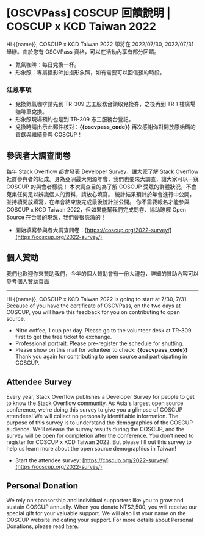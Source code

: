 # [OSCVPass] COSCUP 回饋說明 | COSCUP x KCD Taiwan 2022

Hi {{name}},
COSCUP x KCD Taiwan 2022 即將在 2022/07/30, 2022/07/31 舉辦。由於您有 OSCVPass 資格，可以在活動內享有部分回饋。

- 氮氣咖啡：每日兌換一杯。
- 形象照：專屬攝影師拍攝形象照，如有需要可以回信預約時段。

### 注意事項

- 兌換氮氣咖啡請先到 TR-309 志工服務台領取兌換券，之後再到 TR 1 樓廣場咖啡車兌換。
- 形象照現場預約也是到 TR-309 志工服務台登記。
- 兌換時請出示此郵件核對：**{{oscvpass\_code}}**
再次感謝你對開放原始碼的貢獻與繼續參與 COSCUP！

## 參與者大調查問卷

每年 Stack Overflow 都會發表 Developer Survey，讓大家了解 Stack Overflow 社群參與者的組成。身為亞洲最大開源年會，我們也要來大調查，讓大家可以一窺 COSCUP 的與會者樣貌！ 本次調查目的為了解 COSCUP 受眾的群體狀況，不會蒐集任何足以辨識個人的資料，請放心填寫。
統計結果預計於年會進行中公開，並持續開放填寫，在年會結束後完成最後統計並公開。 你不需要報名才能參與 COSCUP x KCD Taiwan 2022，但如果能幫我們完成問卷、協助瞭解 Open Source 在台灣的現況，我們會很感激的！

- 開始填寫參與者大調查問卷：[https://coscup.org/2022-survey/](https://coscup.org/2022-survey/)

## 個人贊助

我們也歡迎你來贊助我們，今年的個人贊助會有一份大禮包，詳細的贊助內容可以參考[個人贊助頁面](https://ocf.neticrm.tw/civicrm/contribute/transact?reset=1&id=51)

----
Hi {{name}},
COSCUP x KCD Taiwan 2022 is going to start at 7/30, 7/31.
Because of you have the certificate of OSCVPass, on the two days at COSCUP, you will have this feedback for you on contributing to open source.

- Nitro coffee, 1 cup per day. Please go to the volunteer desk at TR-309 first to get the free ticket to exchange.
- Professional portrait. Please pre-register the schedule for shutting.
- Please show on this mail for volunteer to check: **{{oscvpass\_code}}**
Thank you again for contributing to open source and participating in COSCUP.

## Attendee Survey

Every year, Stack Overflow publishes a Developer Survey for people to get to know the Stack Overflow community. As Asia's largest open source conference, we're doing this survey to give you a glimpse of COSCUP attendees! We will collect no personally identifiable information. The purpose of this survey is to understand the demographics of the COSCUP audience.
We'll release the survey results during the COSCUP, and the survey will be open for completion after the conference. You don't need to register for COSCUP x KCD Taiwan 2022. But please fill out this survey to help us learn more about the open source demographics in Taiwan!

- Start the attendee survey: [https://coscup.org/2022-survey/](https://coscup.org/2022-survey/)

## Personal Donation

We rely on sponsorship and individual supporters like you to grow and sustain COSCUP annually. When you donate NT$2,500, you will receive our special gift for your valuable support. We will also list your name on the COSCUP website indicating your support.
For more details about Personal Donations, please read [here](https://ocf.neticrm.tw/civicrm/contribute/transact?reset=1&id=51).
